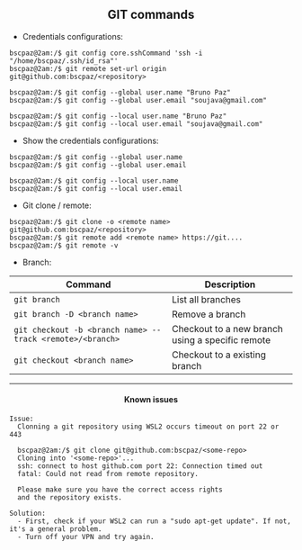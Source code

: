 <h2 align="center">GIT commands</h2>

* Credentials configurations:
```console
bscpaz@2am:/$ git config core.sshCommand 'ssh -i "/home/bscpaz/.ssh/id_rsa"'
bscpaz@2am:/$ git remote set-url origin git@github.com:bscpaz/<repository>

bscpaz@2am:/$ git config --global user.name "Bruno Paz"
bscpaz@2am:/$ git config --global user.email "soujava@gmail.com"

bscpaz@2am:/$ git config --local user.name "Bruno Paz"
bscpaz@2am:/$ git config --local user.email "soujava@gmail.com"
```

* Show the credentials configurations:
```console
bscpaz@2am:/$ git config --global user.name
bscpaz@2am:/$ git config --global user.email

bscpaz@2am:/$ git config --local user.name
bscpaz@2am:/$ git config --local user.email
```

* Git clone / remote:
```console
bscpaz@2am:/$ git clone -o <remote name> git@github.com:bscpaz/<repository>
bscpaz@2am:/$ git remote add <remote name> https://git....
bscpaz@2am:/$ git remote -v
```

* Branch:

| Command | Description |
| --- | --- |
| `git branch` | List all branches |
| `git branch -D <branch name>` | Remove a branch |
| `git checkout -b <branch name> --track <remote>/<branch>` | Checkout to a new branch using a specific remote |
| `git checkout <branch name>` | Checkout to a existing branch |


<hr>
<h4 align="center">Known issues</h4>

```console
Issue:
  Clonning a git repository using WSL2 occurs timeout on port 22 or 443

  bscpaz@2am:/$ git clone git@github.com:bscpaz/<some-repo>
  Cloning into '<some-repo>'...
  ssh: connect to host github.com port 22: Connection timed out
  fatal: Could not read from remote repository.

  Please make sure you have the correct access rights
  and the repository exists.
  
Solution:
  - First, check if your WSL2 can run a "sudo apt-get update". If not, it's a general problem.
  - Turn off your VPN and try again.
``` 

